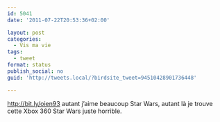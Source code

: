 ```yaml
---
id: 5041
date: '2011-07-22T20:53:36+02:00'

layout: post
categories:
  - Vis ma vie
tags:
  - tweet
format: status
publish_social: no
guid: 'http://tweets.local/?birdsite_tweet=94510428901736448'

---
```


http://bit.ly/oien93 autant j’aime beaucoup Star Wars, autant là je trouve cette Xbox 360 Star Wars juste horrible.